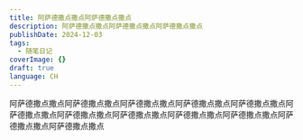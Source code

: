 ```yaml
---
title: 阿萨德撒点撒点阿萨德撒点撒点
description: 阿萨德撒点撒点阿萨德撒点撒点阿萨德撒点撒点
publishDate: 2024-12-03
tags:
  - 随笔日记
coverImage: {}
draft: true
language: CH
---
```

阿萨德撒点撒点阿萨德撒点撒点阿萨德撒点撒点阿萨德撒点撒点阿萨德撒点撒点阿萨德撒点撒点阿萨德撒点撒点阿萨德撒点撒点阿萨德撒点撒点阿萨德撒点撒点阿萨德撒点撒点阿萨德撒点撒点
